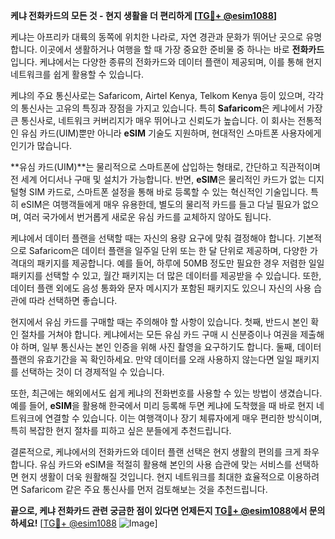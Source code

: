 **케냐 전화카드의 모든 것 - 현지 생활을 더 편리하게 [[TG💪+ @esim1088](https://t.me/s/esim1088)]**

케냐는 아프리카 대륙의 동쪽에 위치한 나라로, 자연 경관과 문화가 뛰어난 곳으로 유명합니다. 이곳에서 생활하거나 여행을 할 때 가장 중요한 준비물 중 하나는 바로 **전화카드**입니다. 케냐에서는 다양한 종류의 전화카드와 데이터 플랜이 제공되며, 이를 통해 현지 네트워크를 쉽게 활용할 수 있습니다.

케냐의 주요 통신사로는 Safaricom, Airtel Kenya, Telkom Kenya 등이 있으며, 각각의 통신사는 고유의 특징과 장점을 가지고 있습니다. 특히 **Safaricom**은 케냐에서 가장 큰 통신사로, 네트워크 커버리지가 매우 뛰어나고 신뢰도가 높습니다. 이 회사는 전통적인 유심 카드(UIM)뿐만 아니라 **eSIM** 기술도 지원하며, 현대적인 스마트폰 사용자에게 인기가 많습니다.

**유심 카드(UIM)**는 물리적으로 스마트폰에 삽입하는 형태로, 간단하고 직관적이며 전 세계 어디서나 구매 및 설치가 가능합니다. 반면, **eSIM**은 물리적인 카드가 없는 디지털형 SIM 카드로, 스마트폰 설정을 통해 바로 등록할 수 있는 혁신적인 기술입니다. 특히 eSIM은 여행객들에게 매우 유용한데, 별도의 물리적 카드를 들고 다닐 필요가 없으며, 여러 국가에서 번거롭게 새로운 유심 카드를 교체하지 않아도 됩니다.

케냐에서 데이터 플랜을 선택할 때는 자신의 용량 요구에 맞춰 결정해야 합니다. 기본적으로 Safaricom은 데이터 플랜을 일주일 단위 또는 한 달 단위로 제공하며, 다양한 가격대의 패키지를 제공합니다. 예를 들어, 하루에 50MB 정도만 필요한 경우 저렴한 일일 패키지를 선택할 수 있고, 월간 패키지는 더 많은 데이터를 제공받을 수 있습니다. 또한, 데이터 플랜 외에도 음성 통화와 문자 메시지가 포함된 패키지도 있으니 자신의 사용 습관에 따라 선택하면 좋습니다.

현지에서 유심 카드를 구매할 때는 주의해야 할 사항이 있습니다. 첫째, 반드시 본인 확인 절차를 거쳐야 합니다. 케냐에서는 모든 유심 카드 구매 시 신분증이나 여권을 제출해야 하며, 일부 통신사는 본인 인증을 위해 사진 촬영을 요구하기도 합니다. 둘째, 데이터 플랜의 유효기간을 꼭 확인하세요. 만약 데이터를 오래 사용하지 않는다면 일일 패키지를 선택하는 것이 더 경제적일 수 있습니다.

또한, 최근에는 해외에서도 쉽게 케냐의 전화번호를 사용할 수 있는 방법이 생겼습니다. 예를 들어, **eSIM**을 활용해 한국에서 미리 등록해 두면 케냐에 도착했을 때 바로 현지 네트워크에 연결할 수 있습니다. 이는 여행객이나 장기 체류자에게 매우 편리한 방식이며, 특히 복잡한 현지 절차를 피하고 싶은 분들에게 추천드립니다.

결론적으로, 케냐에서의 전화카드와 데이터 플랜 선택은 현지 생활의 편의를 크게 좌우합니다. 유심 카드와 eSIM을 적절히 활용해 본인의 사용 습관에 맞는 서비스를 선택하면 현지 생활이 더욱 원활해질 것입니다. 현지 네트워크를 최대한 효율적으로 이용하려면 Safaricom 같은 주요 통신사를 먼저 검토해보는 것을 추천드립니다. 

**끝으로, 케냐 전화카드 관련 궁금한 점이 있다면 언제든지 [TG💪+ @esim1088](https://t.me/s/esim1088)에서 문의하세요!** [[TG💪+ @esim1088](https://t.me/s/esim1088) ![Image](https://i.postimg.cc/Y0z9fWf4/image.png)]